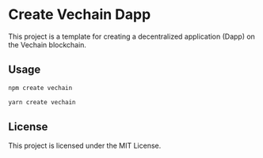 # Create Vechain Dapp

This project is a template for creating a decentralized application (Dapp) on the Vechain blockchain.

## Usage

```bash
npm create vechain
```

```bash
yarn create vechain
```

## License

This project is licensed under the MIT License.
